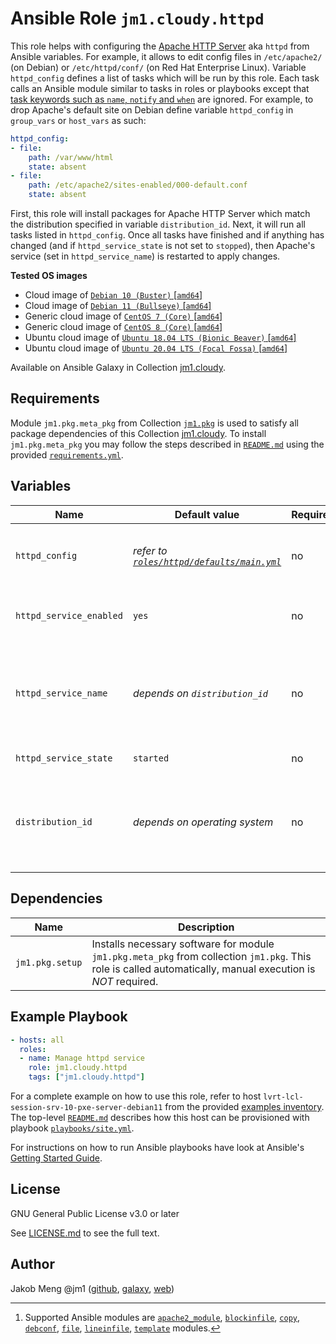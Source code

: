 # Ansible Role `jm1.cloudy.httpd`

This role helps with configuring the [Apache HTTP Server][httpd] aka `httpd` from Ansible variables. For example, it
allows to edit config files in `/etc/apache2/` (on Debian) or `/etc/httpd/conf/` (on Red Hat Enterprise Linux). Variable
`httpd_config` defines a list of tasks which will be run by this role. Each task calls an Ansible module similar to
tasks in roles or playbooks except that [task keywords such as `name`, `notify` and `when`][playbooks-keywords] are
ignored. For example, to drop Apache's default site on Debian define variable `httpd_config` in `group_vars` or
`host_vars` as such:

```yml
httpd_config:
- file:
    path: /var/www/html
    state: absent
- file:
    path: /etc/apache2/sites-enabled/000-default.conf
    state: absent
```

First, this role will install packages for Apache HTTP Server which match the distribution specified in variable
`distribution_id`. Next, it will run all tasks listed in `httpd_config`. Once all tasks have finished and if anything
has changed (and if `httpd_service_state` is not set to `stopped`), then Apache's service (set in `httpd_service_name`)
is restarted to apply changes.

[httpd]: https://httpd.apache.org/
[playbooks-keywords]: https://docs.ansible.com/ansible/latest/reference_appendices/playbooks_keywords.html

**Tested OS images**
- Cloud image of [`Debian 10 (Buster)` \[`amd64`\]](https://cdimage.debian.org/cdimage/openstack/current/)
- Cloud image of [`Debian 11 (Bullseye)` \[`amd64`\]](https://cdimage.debian.org/images/cloud/bullseye/latest/)
- Generic cloud image of [`CentOS 7 (Core)` \[`amd64`\]](https://cloud.centos.org/centos/7/images/)
- Generic cloud image of [`CentOS 8 (Core)` \[`amd64`\]](https://cloud.centos.org/centos/8/x86_64/images/)
- Ubuntu cloud image of [`Ubuntu 18.04 LTS (Bionic Beaver)` \[`amd64`\]](https://cloud-images.ubuntu.com/bionic/current/)
- Ubuntu cloud image of [`Ubuntu 20.04 LTS (Focal Fossa)` \[`amd64`\]](https://cloud-images.ubuntu.com/focal/)

Available on Ansible Galaxy in Collection [jm1.cloudy](https://galaxy.ansible.com/jm1/cloudy).

## Requirements

Module `jm1.pkg.meta_pkg` from Collection [`jm1.pkg`][galaxy-jm1-pkg] is used to satisfy all package dependencies of
this Collection [jm1.cloudy][galaxy-jm1-cloudy]. To install `jm1.pkg.meta_pkg` you may follow the steps described in
[`README.md`][jm1-cloudy-readme] using the provided [`requirements.yml`][jm1-cloudy-requirements].

[galaxy-jm1-cloudy]: https://galaxy.ansible.com/jm1/cloudy
[galaxy-jm1-pkg]: https://galaxy.ansible.com/jm1/pkg
[jm1-cloudy-readme]: https://github.com/JM1/ansible-collection-jm1-cloudy/blob/master/README.md
[jm1-cloudy-requirements]: https://github.com/JM1/ansible-collection-jm1-cloudy/blob/master/requirements.yml

## Variables

| Name                     | Default value                  | Required | Description |
| ------------------------ | ------------------------------ | -------- | ----------- |
| `httpd_config`           | *refer to [`roles/httpd/defaults/main.yml`](defaults/main.yml)* | no | List of tasks to run [^supported-modules], e.g. to configure files in `/etc/apache2/` or `/etc/httpd/conf/` |
| `httpd_service_enabled`  | `yes`                          | no       | Whether the httpd service should start on boot |
| `httpd_service_name`     | *depends on `distribution_id`* | no       | Name of the httpd service, e.g. `apache2.service` on Debian and `httpd.service` on Red Hat Enterprise Linux |
| `httpd_service_state`    | `started`                      | no       | State of the httpd service |
| `distribution_id`        | *depends on operating system*  | no       | List which uniquely identifies a distribution release, e.g. `[ 'Debian', '10' ]` for `Debian 10 (Buster)` |

[^supported-modules]: Supported Ansible modules are [`apache2_module`][ansible-module-apache2-module], [`blockinfile`][
ansible-module-blockinfile], [`copy`][ansible-module-copy], [`debconf`][ansible-module-debconf], [`file`][
ansible-module-file], [`lineinfile`][ansible-module-lineinfile], [`template`][ansible-module-template] modules.

[ansible-module-apache2-module]: https://docs.ansible.com/ansible/latest/collections/community/general/apache2_module_module.html
[ansible-module-blockinfile]: https://docs.ansible.com/ansible/latest/collections/ansible/builtin/blockinfile_module.html
[ansible-module-copy]: https://docs.ansible.com/ansible/latest/collections/ansible/builtin/copy_module.html
[ansible-module-debconf]: https://docs.ansible.com/ansible/latest/collections/ansible/builtin/debconf_module.html
[ansible-module-file]: https://docs.ansible.com/ansible/latest/collections/ansible/builtin/file_module.html
[ansible-module-lineinfile]: https://docs.ansible.com/ansible/latest/collections/ansible/builtin/lineinfile_module.html
[ansible-module-template]: https://docs.ansible.com/ansible/latest/collections/ansible/builtin/template_module.html

## Dependencies

| Name               | Description                                                                                                                                                 |
| ------------------ | ----------------------------------------------------------------------------------------------------------------------------------------------------------- |
| `jm1.pkg.setup`    | Installs necessary software for module `jm1.pkg.meta_pkg` from collection `jm1.pkg`. This role is called automatically, manual execution is *NOT* required. |

## Example Playbook

```yml
- hosts: all
  roles:
  - name: Manage httpd service
    role: jm1.cloudy.httpd
    tags: ["jm1.cloudy.httpd"]
```

For a complete example on how to use this role, refer to host `lvrt-lcl-session-srv-10-pxe-server-debian11` from the
provided [examples inventory][inventory-example]. The top-level [`README.md`][jm1-cloudy-readme] describes how this host
can be provisioned with playbook [`playbooks/site.yml`][playbook-site-yml].

[inventory-example]: https://github.com/JM1/ansible-collection-jm1-cloudy/blob/master/inventory/
[playbook-site-yml]: https://github.com/JM1/ansible-collection-jm1-cloudy/blob/master/playbooks/site.yml

For instructions on how to run Ansible playbooks have look at Ansible's
[Getting Started Guide](https://docs.ansible.com/ansible/latest/network/getting_started/first_playbook.html).

## License

GNU General Public License v3.0 or later

See [LICENSE.md](../../LICENSE.md) to see the full text.

## Author

Jakob Meng
@jm1 ([github](https://github.com/jm1), [galaxy](https://galaxy.ansible.com/jm1), [web](http://www.jakobmeng.de))
